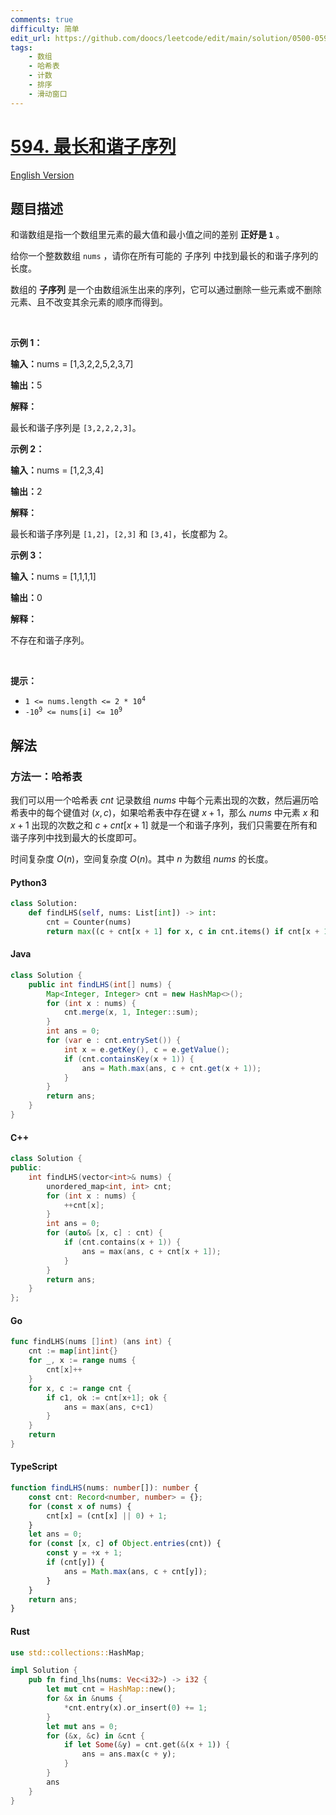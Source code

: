 ```yaml
---
comments: true
difficulty: 简单
edit_url: https://github.com/doocs/leetcode/edit/main/solution/0500-0599/0594.Longest%20Harmonious%20Subsequence/README.md
tags:
    - 数组
    - 哈希表
    - 计数
    - 排序
    - 滑动窗口
---
```


<!-- problem:start -->

# [594. 最长和谐子序列](https://leetcode.cn/problems/longest-harmonious-subsequence)

[English Version](/solution/0500-0599/0594.Longest%20Harmonious%20Subsequence/README_EN.md)

## 题目描述

<!-- description:start -->

<p>和谐数组是指一个数组里元素的最大值和最小值之间的差别 <strong>正好是 <code>1</code></strong> 。</p>

<p>给你一个整数数组 <code>nums</code> ，请你在所有可能的 <span data-keyword="subsequence-array">子序列</span> 中找到最长的和谐子序列的长度。</p>

<p>数组的 <strong>子序列</strong> 是一个由数组派生出来的序列，它可以通过删除一些元素或不删除元素、且不改变其余元素的顺序而得到。</p>

<p>&nbsp;</p>

<p><strong class="example">示例 1：</strong></p>

<div class="example-block">
<p><strong>输入：</strong><span class="example-io">nums = [1,3,2,2,5,2,3,7]</span></p>

<p><span class="example-io"><b>输出：</b>5</span></p>

<p><strong>解释：</strong></p>

<p>最长和谐子序列是&nbsp;<code>[3,2,2,2,3]</code>。</p>
</div>

<p><strong class="example">示例 2：</strong></p>

<div class="example-block">
<p><span class="example-io"><b>输入：</b>nums = [1,2,3,4]</span></p>

<p><span class="example-io"><b>输出：</b>2</span></p>

<p><strong>解释：</strong></p>

<p>最长和谐子序列是&nbsp;<code>[1,2]</code>，<code>[2,3]</code>&nbsp;和&nbsp;<code>[3,4]</code>，长度都为 2。</p>
</div>

<p><strong class="example">示例 3：</strong></p>

<div class="example-block">
<p><strong>输入：</strong><span class="example-io">nums = [1,1,1,1]</span></p>

<p><span class="example-io"><b>输出：</b>0</span></p>

<p><strong>解释：</strong></p>

<p>不存在和谐子序列。</p>
</div>

<p>&nbsp;</p>

<p><strong>提示：</strong></p>

<ul>
	<li><code>1 &lt;= nums.length &lt;= 2 * 10<sup>4</sup></code></li>
	<li><code>-10<sup>9</sup> &lt;= nums[i] &lt;= 10<sup>9</sup></code></li>
</ul>

<!-- description:end -->

## 解法

<!-- solution:start -->

### 方法一：哈希表

我们可以用一个哈希表 $\textit{cnt}$ 记录数组 $\textit{nums}$ 中每个元素出现的次数，然后遍历哈希表中的每个键值对 $(x, c)$，如果哈希表中存在键 $x + 1$，那么 $\textit{nums}$ 中元素 $x$ 和 $x + 1$ 出现的次数之和 $c + \textit{cnt}[x + 1]$ 就是一个和谐子序列，我们只需要在所有和谐子序列中找到最大的长度即可。

时间复杂度 $O(n)$，空间复杂度 $O(n)$。其中 $n$ 为数组 $\textit{nums}$ 的长度。

<!-- tabs:start -->

#### Python3

```python
class Solution:
    def findLHS(self, nums: List[int]) -> int:
        cnt = Counter(nums)
        return max((c + cnt[x + 1] for x, c in cnt.items() if cnt[x + 1]), default=0)
```

#### Java

```java
class Solution {
    public int findLHS(int[] nums) {
        Map<Integer, Integer> cnt = new HashMap<>();
        for (int x : nums) {
            cnt.merge(x, 1, Integer::sum);
        }
        int ans = 0;
        for (var e : cnt.entrySet()) {
            int x = e.getKey(), c = e.getValue();
            if (cnt.containsKey(x + 1)) {
                ans = Math.max(ans, c + cnt.get(x + 1));
            }
        }
        return ans;
    }
}
```

#### C++

```cpp
class Solution {
public:
    int findLHS(vector<int>& nums) {
        unordered_map<int, int> cnt;
        for (int x : nums) {
            ++cnt[x];
        }
        int ans = 0;
        for (auto& [x, c] : cnt) {
            if (cnt.contains(x + 1)) {
                ans = max(ans, c + cnt[x + 1]);
            }
        }
        return ans;
    }
};
```

#### Go

```go
func findLHS(nums []int) (ans int) {
	cnt := map[int]int{}
	for _, x := range nums {
		cnt[x]++
	}
	for x, c := range cnt {
		if c1, ok := cnt[x+1]; ok {
			ans = max(ans, c+c1)
		}
	}
	return
}
```

#### TypeScript

```ts
function findLHS(nums: number[]): number {
    const cnt: Record<number, number> = {};
    for (const x of nums) {
        cnt[x] = (cnt[x] || 0) + 1;
    }
    let ans = 0;
    for (const [x, c] of Object.entries(cnt)) {
        const y = +x + 1;
        if (cnt[y]) {
            ans = Math.max(ans, c + cnt[y]);
        }
    }
    return ans;
}
```

#### Rust

```rust
use std::collections::HashMap;

impl Solution {
    pub fn find_lhs(nums: Vec<i32>) -> i32 {
        let mut cnt = HashMap::new();
        for &x in &nums {
            *cnt.entry(x).or_insert(0) += 1;
        }
        let mut ans = 0;
        for (&x, &c) in &cnt {
            if let Some(&y) = cnt.get(&(x + 1)) {
                ans = ans.max(c + y);
            }
        }
        ans
    }
}
```

<!-- tabs:end -->

<!-- solution:end -->

<!-- problem:end -->
